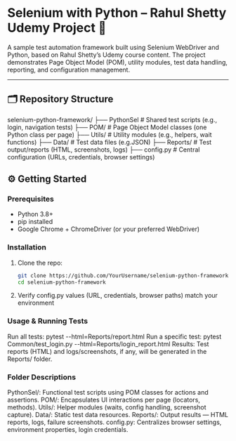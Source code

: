 # Selenium with Python – Rahul Shetty Udemy Project 🚀

A sample test automation framework built using Selenium WebDriver and Python, based on Rahul Shetty’s Udemy course content. 
The project demonstrates Page Object Model (POM), utility modules, test data handling, reporting, and configuration management.

---

## 🗂️ Repository Structure
selenium-python-framework/
├── PythonSel # Shared test scripts (e.g., login, navigation tests)
├── POM/ # Page Object Model classes (one Python class per page)
├── Utils/ # Utility modules (e.g., helpers, wait functions)
├── Data/ # Test data files (e.g.JSON)
├── Reports/ # Test output/reports (HTML, screenshots, logs)
├── config.py # Central configuration (URLs, credentials, browser settings)

## ⚙️ Getting Started

### Prerequisites

- Python 3.8+
- pip installed
- Google Chrome + ChromeDriver (or your preferred WebDriver)

### Installation

1. Clone the repo:
   ```bash
   git clone https://github.com/YourUsername/selenium-python-framework.git
   cd selenium-python-framework
2. Verify config.py values (URL, credentials, browser paths) match your environment

### Usage & Running Tests

Run all tests:
pytest --html=Reports/report.html
Run a specific test:
pytest Common/test_login.py --html=Reports/login_report.html
Results: 
Test reports (HTML) and logs/screenshots, if any, will be generated in the Reports/ folder.

### Folder Descriptions

PythonSel/: Functional test scripts using POM classes for actions and assertions.
POM/: Encapsulates UI interactions per page (locators, methods).
Utils/: Helper modules (waits, config handling, screenshot capture).
Data/: Static test data resources.
Reports/: Output results — HTML reports, logs, failure screenshots.
config.py: Centralizes browser settings, environment properties, login credentials.







